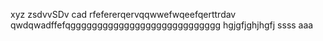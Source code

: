 xyz
zsdvvSDv
cad
rfefererqervqqwwefwqeefqerttrdav
qwdqwadffefqgggggggggggggggggggggggggggg
hgjgfjghjhgfj
ssss
aaa
